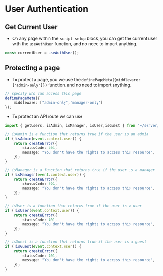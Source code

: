 # User Authentication

## Get Current User

- On any page within the `script setup` block, you can get the current user with the `useAuthUser` function, and no need to import anything.

```ts
const currentUser = useAuthUser();
```

## Protecting a page

- To protect a page, you we use the `definePageMeta({middleware: ["admin-only"]})` function, and no need to import anything.

```ts
// specify who can access this page
definePageMeta({
    middleware: ["admin-only",'manager-only']
});
```

- To protect an API route we can use

```ts
import { getUsers, isAdmin, isManager, isUser,isGuest } from "~/server/models/user";

// isAdmin is a function that returns true if the user is an admin
if (!isAdmin(event.context.user)) {
    return createError({
        statusCode: 401,
        message: "You don't have the rights to access this resource",
    });
}

// isManager is a function that returns true if the user is a manager
if (!isManager(event.context.user)) {
    return createError({
        statusCode: 401,
        message: "You don't have the rights to access this resource",
    });
}

// isUser is a function that returns true if the user is a user
if (!isUser(event.context.user)) {
    return createError({
        statusCode: 401,
        message: "You don't have the rights to access this resource",
    });
}

// isGuest is a function that returns true if the user is a guest
if (!isGuest(event.context.user)) {
    return createError({
        statusCode: 401,
        message: "You don't have the rights to access this resource",
    });
}
```

